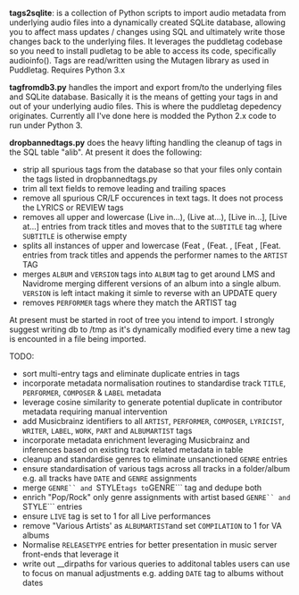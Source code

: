 **tags2sqlite**:  is a collection of Python scripts to import audio metadata from underlying audio files into a dynamically created SQLite database, allowing you to affect mass updates / changes using SQL and ultimately write those changes back to the underlying files.  It leverages the puddletag codebase so you need to install pudletag to be able to access its code, specifically audioinfo().  Tags are read/written using the Mutagen library as used in Puddletag. Requires Python 3.x



**tagfromdb3.py** handles the import and export from/to the underlying files and SQLite database.  Basically it is the means of getting your tags in and out of your underlying audio files.  This is where the puddletag depedency originates.  Currently all I've done here is modded the Python 2.x code to run under Python 3.

**dropbannedtags.py** does the heavy lifting handling the cleanup of tags in the SQL table "alib".
At present it does the following:
- strip all spurious tags from the database so that your files only contain the tags listed in dropbannedtags.py
- trim all text fields to remove leading and trailing spaces
- remove all spurious CR/LF occurences in text tags.  It does not process the LYRICS or REVIEW tags
- removes all upper and lowercase (Live in...), (Live at...), [Live in...], [Live at...] entries from track titles and moves that to the ```SUBTITLE``` tag where ```SUBTITLE``` is otherwise empty
- splits all instances of upper and lowercase (Feat , (Feat. , [Feat , [Feat. entries from track titles and appends the performer names to the ```ARTIST``` TAG
- merges ```ALBUM``` and ```VERSION``` tags into ```ALBUM``` tag to get around LMS and Navidrome merging different versions of an album into a single album.  ```VERSION``` is left intact making it simle to reverse with an UPDATE query
- removes ```PERFORMER``` tags where they match the ARTIST tag

At present must be started in root of tree you intend to import.  I strongly suggest writing db to /tmp as it's dynamically modified every time a new tag is encounted in a file being imported.

TODO:
- sort multi-entry tags and eliminate duplicate entries in tags
- incorporate metadata normalisation routines to standardise track ```TITLE```, ```PERFORMER```, ```COMPOSER``` & ```LABEL``` metadata
- leverage cosine similarity to generate potential duplicate in contributor metadata requiring manual intervention 
- add Musicbrainz identifiers to all ```ARTIST```, ```PERFORMER```, ```COMPOSER```, ```LYRICIST```, ```WRITER```, ```LABEL```, ```WORK```, ```PART``` and ```ALBUMARTIST``` tags
- incorporate metadata enrichment leveraging Musicbrainz and inferences based on existing track related metadata in table
- cleanup and standardise genres to eliminate unsanctioned ```GENRE``` entries
- ensure standardisation of various tags across all tracks in a folder/album e.g. all tracks have ```DATE``` and ```GENRE``` assignments
- merge ```GENRE`` and ```STYLE``` tags to ```GENRE``` tag and dedupe both
- enrich "Pop/Rock" only genre assignments with artist based ```GENRE`` and ```STYLE``` entries
- ensure ```LIVE``` tag is set to 1 for all Live performances
- remove "Various Artists' as ```ALBUMARTIST```and set ```COMPILATION``` to 1 for VA albums
- Normalise ```RELEASETYPE``` entries for better presentation in music server front-ends that leverage it
- write out __dirpaths for various queries to additonal tables users can use to focus on manual adjustments e.g. adding ```DATE``` tag to albums without dates

